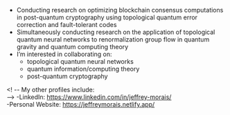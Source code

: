 - Conducting research on optimizing blockchain consensus computations in post-quantum cryptography using topological quantum error correction and fault-tolerant codes
- Simultaneously conducting research on the application of topological quantum neural networks to renormalization group flow in quantum gravity and quantum computing theory
- I’m interested in collaborating on:
  - topological quantum neural networks
  - quantum information/computing theory
  - post-quantum cryptography
 
<! -- My other profiles include: <br> -->
-LinkedIn: https://www.linkedin.com/in/jeffrey-morais/  
-Personal Website: https://jeffreymorais.netlify.app/

